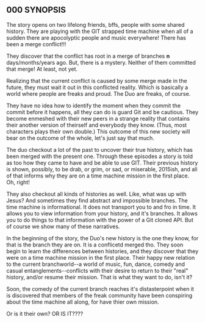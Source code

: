 ## 000 SYNOPSIS

The story opens on two lifelong friends, bffs, people with some shared history.  They are playing with the GIT strapped time machine when all of a sudden there are apocolyptic people and music everywhere!  There has been a merge conflict!!!

They discover that the conflict has root in a merge of branches **n** days/months/years ago.  But, there is a mystery.  Neither of them committed that merge!  At least, not yet.

Realizing that the current conflict is caused by some merge made in the future, they must wait it out in this conflicted reality.  Which is basically a world where people are freaks and proud.  The Duo are freaks, of course.

They have no idea how to identify the moment when they commit the commit before it happens, all they can do is guard Git and be cautious.  They become enmeshed with their new peers in a strange reality that contains their another version of theirself and everybody they know.  (Thus, most characters plays their own double.)  This outcome of this new society will bear on the outcome of the whole, let's just say that much.

The duo checkout a lot of the past to uncover their true history, which has been merged with the present one.  Through these episodes a story is told as too how they came to have and be able to use GIT.  Their previous history is shown, possibly, to be drab, or grim, or sad, or miserable, 2015ish, and all of that informs why they are on a time machine mission in the first place.  Oh, right!  

They also checkout all kinds of histories as well.  Like, what was up with Jesus?  And sometimes they find abstract and impossible branches.  The time machine is informational.  It does not transport you to and fro in time.  It allows you to view information from your history, and it's branches.  It allows you to do things to that information with the power of a Git cloned API.  But of course we show many of these narratives.

In the beginning of the story, the Duo's new history is the one they know, for that is the branch they are on.  It is a conflicetd merged tho.  They soon begin to learn the differences between histories, and they discover that they were on a time machine mission in the first place.  Their happy new relation to the current branchworld--a world of music, fun, dance, comedy and casual entanglements--conflicts with their desire to return to their "real" history, and/or resume their mission.  That is what they want to do, isn't it?

Soon, the comedy of the current branch reaches it's distasterpoint when it is discovered that members of the freak community have been conspiring about the time machine all along, for have thier own mission.  

Or is it their own?  OR IS IT????
